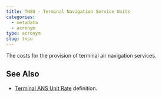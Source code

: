 ```yaml
---
title: TNSU - Terminal Navigation Service Units
categories:
  - metadata
  - acronym
type: acronym
slug: tnsu
---
```


The costs for the provision of terminal air navigation services.

## See Also

* [Terminal ANS Unit Rate][tur] definition.


[tur]: /definition/terminal-ans-unit-rate/ "Terminal ANS Unit Rate definition"
